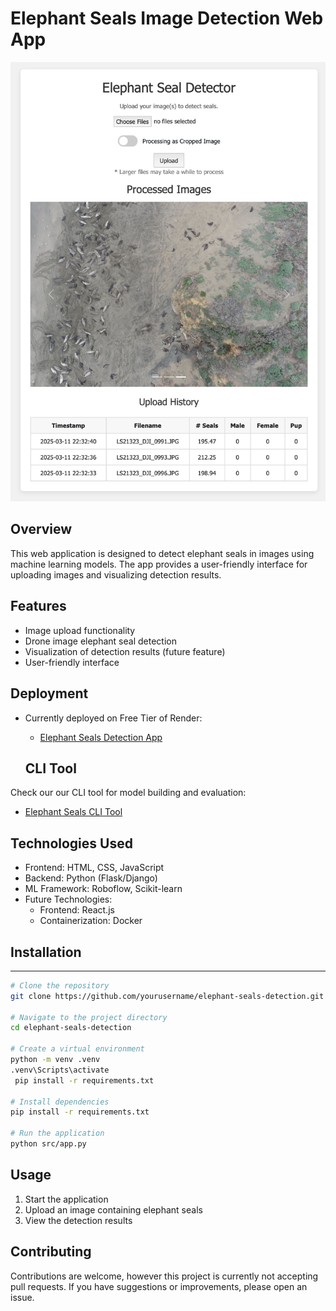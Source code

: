 # Elephant Seals Image Detection Web App

<p align="center">
    <img src="./images/app.png" alt="Elephant Seals Detection App">
</p>

## Overview

This web application is designed to detect elephant seals in images using machine learning models. The app provides a user-friendly interface for uploading images and visualizing detection results.

## Features

- Image upload functionality
- Drone image elephant seal detection
- Visualization of detection results (future feature)
- User-friendly interface

## Deployment

- Currently deployed on Free Tier of Render:
  - [Elephant Seals Detection App](https://elephant-seals-detection.onrender.com)

  ## CLI Tool

Check our our CLI tool for model building and evaluation:
- [Elephant Seals CLI Tool](https://github.com/brandonhjkim/elephant-seals-CLI)

## Technologies Used

- Frontend: HTML, CSS, JavaScript
- Backend: Python (Flask/Django)
- ML Framework: Roboflow, Scikit-learn
- Future Technologies:
    - Frontend: React.js
    - Containerization: Docker

## Installation

---

```bash
# Clone the repository
git clone https://github.com/yourusername/elephant-seals-detection.git

# Navigate to the project directory
cd elephant-seals-detection

# Create a virtual environment
python -m venv .venv
.venv\Scripts\activate
 pip install -r requirements.txt

# Install dependencies
pip install -r requirements.txt

# Run the application
python src/app.py
```

## Usage

1. Start the application
2. Upload an image containing elephant seals
3. View the detection results

## Contributing

Contributions are welcome, however this project is currently not accepting pull requests. If you have suggestions or improvements, please open an issue.
